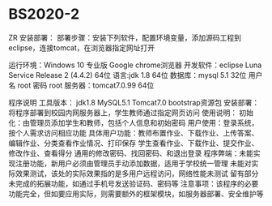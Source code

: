 # BS2020-2
ZR
安装部署：
部署步骤：安装下列软件，配置环境变量，添加源码工程到eclipse，连接tomcat，在浏览器指定网址打开

运行环境：Windows 10 专业版    Google chrome浏览器
开发软件：eclipse Luna Service Release 2 (4.4.2)   64位
语言:jdk 1.8   64位
数据库：mysql 5.1  32位  用户名 root    密码 root
服务器：tomcat7.0.99   64位


程序说明
工具版本： jdk1.8   MySQL5.1   Tomcat7.0   bootstrap资源包
安装部署： 将程序部署到校园内网服务器上，学生教师通过指定网页访问
使用说明：
    初始化：由管理员添加学生和教师，包括个人信息和初始密码
    用户使用：登录系统，按个人需求访问相应功能
    具体用户功能：教师布置作业、下载作业、上传答案、编辑作业、分类查看作业情况、打印保存
                  学生查看作业、下载作业、提交作业、修改作业、查看得分
                  通用的修改密码、找回密码、和退出登录
程序弊端：未能实现注册功能，新用户必须由管理员手动添加数据，适用于学校统一管理
          未能对实际效果测试，该处的实际效果指的是多用户远程访问，网络性能未测试
          留有部分未完成的拓展功能，如通过手机号发送验证码、密码等
注意事项：该程序的必要功能完全，但如要应用实际，则需要额外的框架模块，如服务器部署、安全维护等




